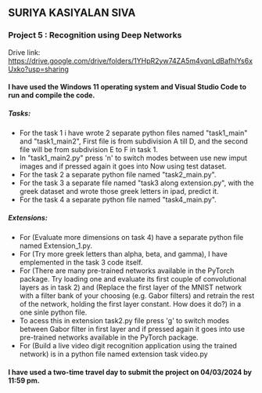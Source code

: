 ## SURIYA KASIYALAN SIVA
### Project 5 : Recognition using Deep Networks
Drive link:
https://drive.google.com/drive/folders/1YHpR2yw74ZA5m4vqnLdBafhIYs6xUxko?usp=sharing

#### I have used the Windows 11 operating system and Visual Studio Code to run and compile the code.
##### Tasks:
* For the task 1 i have wrote 2 separate python files named "task1_main" and "task1_main2", First file is from subdivision A till D, and the second file will be from subdivision E to F in task 1.
* In "task1_main2.py" press 'n' to switch modes between use new imput images and if pressed again it goes into Now using test dataset.
* For the task 2 a separate python file named "task2_main.py".
* For the task 3 a separate file named "task3 along extension.py", with the greek dataset and wrote those greek letters in ipad, predict it.
* For the task 4 a separate python file named "task4_main.py".
##### Extensions:
* For (Evaluate more dimensions on task 4) have a separate python file named Extension_1.py.
* For (Try more greek letters than alpha, beta, and gamma), I have emplemented in the task 3 code itself.
* For (There are many pre-trained networks available in the PyTorch package. Try loading one and evaluate its first couple of convolutional layers as in task 2) and (Replace the first layer of the MNIST network with a filter bank of your choosing (e.g. Gabor filters) and retrain the rest of the network, holding the first layer constant. How does it do?) in a one sinle python file.
* To acess this in extension task2.py file press 'g' to switch modes between Gabor filter in first layer and if pressed again it goes into use pre-trained networks available in the PyTorch package.
* For (Build a live video digit recognition application using the trained network) is in a python file named extension task video.py

#### I have used a two-time travel day to submit the project on 04/03/2024 by 11:59 pm.
